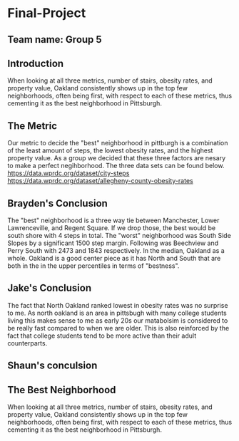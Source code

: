 # Final-Project

## Team name: Group 5
## Introduction
When looking at all three metrics, number of stairs, obesity rates, and property value, Oakland consistently shows up in the top few neighborhoods, often being first, with respect to each of these metrics, thus cementing it as the best neighborhood in Pittsburgh.

## The Metric
Our metric to decide the "best" neighborhood in pittburgh is a combination of the least amount of steps, the lowest obesity rates, and the highest property value. As a group we decided that these three factors are nesary to make a perfect negihborhood. The three data sets can be found below.
https://data.wprdc.org/dataset/city-steps
https://data.wprdc.org/dataset/allegheny-county-obesity-rates
## Brayden's Conclusion
The "best" neighborhood is a three way tie between Manchester, Lower Lawrenceville, and Regent Square. If we drop those, the best would be south shore with 4 steps in total. The "worst" neighborhood was South Side Slopes by a significant 1500 step margin. Following was Beechview and Perry South with 2473 and 1843 respectively. In the median, Oakland as a whole. Oakland is a good center piece as it has North and South that are both in the in the upper percentiles in terms of "bestness".
## Jake's Conclusion
The fact that North Oakland ranked lowest in obesity rates was no surprise to me. As north oakland is an area in pittsbugh with many college students living this makes sense to me as early 20s our matabolsim is considered to be really fast compared to when we are older. This is also reinforced by the fact that college students tend to be more active than their adult counterparts.
## Shaun's conculsion

## The Best Neighborhood
When looking at all three metrics, number of stairs, obesity rates, and property value, Oakland consistently shows up in the top few neighborhoods, often being first, with respect to each of these metrics, thus cementing it as the best neighborhood in Pittsburgh.

